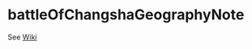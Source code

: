 # battleOfChangshaGeographyNote
See [Wiki](https://github.com/no368smile/battleOfChangshaGeographyNote/wiki)
